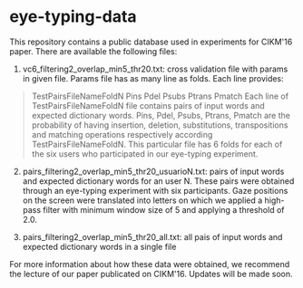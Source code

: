 # eye-typing-data
This repository contains a public database used in experiments for CIKM'16 paper. There are available the following files:

1) vc6_filtering2_overlap_min5_thr20.txt: cross validation file with params in given file. Params file has as many line as folds. Each line provides:
> TestPairsFileNameFoldN Pins Pdel Psubs Ptrans Pmatch
Each line of TestPairsFileNameFoldN file contains pairs of input words and expected dictionary words. Pins, Pdel, Psubs, Ptrans, Pmatch are the probability of having insertion, deletion, substitutions, transpositions and matching operations respectively according TestPairsFileNameFoldN. This particular file has 6 folds for each of the six users who participated in our eye-typing experiment.

2) pairs_filtering2_overlap_min5_thr20_usuarioN.txt: pairs of input words and expected dictionary words for an user N. These pairs were obtained through an eye-typing experiment with six participants. Gaze positions on the screen were translated into letters on which we applied a high-pass filter with minimum window size of 5 and applying a threshold of 2.0. 

3) pairs_filtering2_overlap_min5_thr20_all.txt: all pais of input words and expected dictionary words in a single file

For more information about how these data were obtained, we recommend the lecture of our paper publicated on CIKM'16. Updates will be made soon.
 
